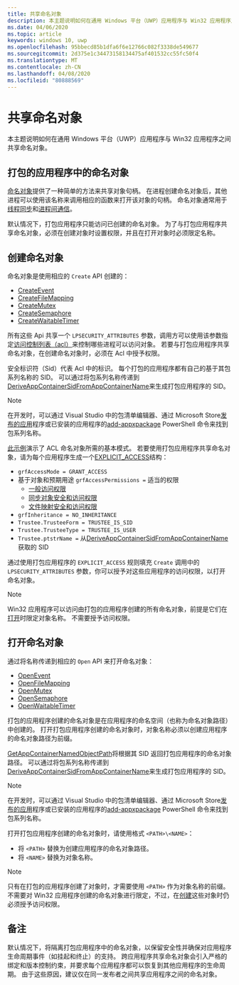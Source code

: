 ```yaml
---
title: 共享命名对象
description: 本主题说明如何在通用 Windows 平台（UWP）应用程序与 Win32 应用程序之间共享命名对象。
ms.date: 04/06/2020
ms.topic: article
keywords: windows 10, uwp
ms.openlocfilehash: 95bbecd85b1dfa6f6e12766c082f3338de549677
ms.sourcegitcommit: 2d375e1c34473158134475af401532cc55fc50f4
ms.translationtype: MT
ms.contentlocale: zh-CN
ms.lasthandoff: 04/08/2020
ms.locfileid: "80888569"
---
```

# <a name="sharing-named-objects"></a>共享命名对象

本主题说明如何在通用 Windows 平台（UWP）应用程序与 Win32 应用程序之间共享命名对象。

## <a name="named-objects-in-packaged-applications"></a>打包的应用程序中的命名对象

[命名对象](/windows/win32/sync/object-names)提供了一种简单的方法来共享对象句柄。 在进程创建命名对象后，其他进程可以使用该名称来调用相应的函数来打开该对象的句柄。 命名对象通常用于[线程同步](/windows/win32/sync/interprocess-synchronization)和[进程间通信](/windows/uwp/communication/interprocess-communication)。

默认情况下，打包应用程序只能访问已创建的命名对象。 为了与打包应用程序共享命名对象，必须在创建对象时设置权限，并且在打开对象时必须限定名称。

## <a name="creating-named-objects"></a>创建命名对象

命名对象是使用相应的 `Create` API 创建的：

* [CreateEvent](/windows/win32/api/synchapi/nf-synchapi-createeventexw)
* [CreateFileMapping](/windows/win32/api/memoryapi/nf-memoryapi-createfilemappingw)
* [CreateMutex](/windows/win32/api/synchapi/nf-synchapi-createmutexexw)
* [CreateSemaphore](/windows/win32/api/synchapi/nf-synchapi-createsemaphoreexw)
* [CreateWaitableTimer](/windows/win32/api/synchapi/nf-synchapi-createwaitabletimerexw)

所有这些 Api 共享一个 `LPSECURITY_ATTRIBUTES` 参数，调用方可以使用该参数指定[访问控制列表（acl）](/previous-versions/windows/desktop/legacy/aa379560(v=vs.85))来控制哪些进程可以访问对象。 若要与打包应用程序共享命名对象，在创建命名对象时，必须在 Acl 中授予权限。

安全标识符（Sid）代表 Acl 中的标识。 每个打包的应用程序都有自己的基于其包系列名称的 SID。 可以通过将包系列名称传递到[DeriveAppContainerSidFromAppContainerName](/windows/win32/api/userenv/nf-userenv-deriveappcontainersidfromappcontainername)来生成打包应用程序的 SID。

> [!NOTE]
> 在开发时，可以通过 Visual Studio 中的包清单编辑器、通过 Microsoft Store[发布的应用](/windows/uwp/publish/view-app-identity-details)程序或已安装的应用程序的[add-appxpackage](/powershell/module/appx/get-appxpackage?view=win10-ps) PowerShell 命令来找到包系列名称。

[此示例](/windows/win32/api/securityappcontainer/nf-securityappcontainer-getappcontainernamedobjectpath#examples)演示了 ACL 命名对象所需的基本模式。 若要使用打包应用程序共享命名对象，请为每个应用程序生成一个[EXPLICIT_ACCESS](/windows/win32/api/accctrl/ns-accctrl-explicit_access_w)结构：

* `grfAccessMode = GRANT_ACCESS`
* 基于对象和预期用途 `grfAccessPermissions =` 适当的权限
    * [一般访问权限](/windows/win32/secauthz/generic-access-rights)
    * [同步对象安全和访问权限](/windows/win32/sync/synchronization-object-security-and-access-rights)
    * [文件映射安全和访问权限](/windows/win32/memory/file-mapping-security-and-access-rights)
* `grfInheritance = NO_INHERITANCE`
* `Trustee.TrusteeForm = TRUSTEE_IS_SID`
* `Trustee.TrusteeType = TRUSTEE_IS_USER`
* `Trustee.ptstrName =` 从[DeriveAppContainerSidFromAppContainerName](/windows/win32/api/userenv/nf-userenv-deriveappcontainersidfromappcontainername)获取的 SID

通过使用打包应用程序的 `EXPLICIT_ACCESS` 规则填充 `Create` 调用中的 `LPSECURITY_ATTRIBUTES` 参数，你可以授予对这些应用程序的访问权限，以打开命名对象。

> [!NOTE]
> Win32 应用程序可以访问由打包的应用程序创建的所有命名对象，前提是它们在[打开](#opening-named-objects)时限定对象名称。 不需要授予访问权限。

## <a name="opening-named-objects"></a>打开命名对象

通过将名称传递到相应的 `Open` API 来打开命名对象：

* [OpenEvent](/windows/win32/api/synchapi/nf-synchapi-openeventw)
* [OpenFileMapping](/windows/win32/api/memoryapi/nf-memoryapi-openfilemappingw)
* [OpenMutex](/windows/win32/api/synchapi/nf-synchapi-openmutexw)
* [OpenSemaphore](/windows/win32/api/synchapi/nf-synchapi-opensemaphorew)
* [OpenWaitableTimer](/windows/win32/api/synchapi/nf-synchapi-openwaitabletimerw)

打包的应用程序创建的命名对象是在应用程序的命名空间（也称为命名对象路径）中创建的。 打开打包应用程序创建的命名对象时，对象名称必须以创建应用程序的命名对象路径为前缀。

[GetAppContainerNamedObjectPath](/windows/win32/api/securityappcontainer/nf-securityappcontainer-getappcontainernamedobjectpath)将根据其 SID 返回打包应用程序的命名对象路径。 可以通过将包系列名称传递到[DeriveAppContainerSidFromAppContainerName](/windows/win32/api/userenv/nf-userenv-deriveappcontainersidfromappcontainername)来生成打包应用程序的 SID。

> [!NOTE]
> 在开发时，可以通过 Visual Studio 中的包清单编辑器、通过 Microsoft Store[发布的应用](/windows/uwp/publish/view-app-identity-details)程序或已安装的应用程序的[add-appxpackage](/powershell/module/appx/get-appxpackage?view=win10-ps) PowerShell 命令来找到包系列名称。

打开打包应用程序创建的命名对象时，请使用格式 `<PATH>\<NAME>`：

* 将 `<PATH>` 替换为创建应用程序的命名对象路径。
* 将 `<NAME>` 替换为对象名称。

> [!NOTE]
> 只有在打包的应用程序创建了对象时，才需要使用 `<PATH>` 作为对象名称的前缀。 不需要对 Win32 应用程序创建的命名对象进行限定，不过，在[创建](#creating-named-objects)这些对象时仍必须授予访问权限。

## <a name="remarks"></a>备注

默认情况下，将隔离打包应用程序中的命名对象，以保留安全性并确保对应用程序生命周期事件（如挂起和终止）的支持。 跨应用程序共享命名对象会引入严格的绑定和版本控制约束，并要求每个应用程序都可以恢复到其他应用程序的生命周期。 由于这些原因，建议仅在同一发布者之间共享应用程序之间的命名对象。
